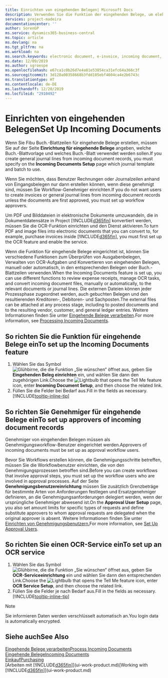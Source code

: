 ```yaml
---
title: Einrichten von eingehenden Belegen| Microsoft Docs
description: Verwenden Sie die Funktion der eingehenden Belege, um elektronische Belege zu erstellen, verwalten Sie OCRaufgaben, importieren Sie Rechnungen und wandeln Sie Bilddateien um.
services: project-madeira
documentationcenter: ''
author: SorenGP
ms.service: dynamics365-business-central
ms.topic: article
ms.devlang: na
ms.tgt_pltfrm: na
ms.workload: na
ms.search.keywords: electronic document, e-invoice, incoming document, OCR, ecommerce, document exchange, import invoice
ms.date: 12/09/2019
ms.author: sgroespe
ms.openlocfilehash: e67ca1c0b26d7e4a81e53854ca31efc64a366c3f
ms.sourcegitcommit: 3d128a00358668b3fdd105ebf4604ca4e2b6743c
ms.translationtype: HT
ms.contentlocale: de-DE
ms.lasthandoff: 12/20/2019
ms.locfileid: "2910492"
---
```

# <a name="set-up-incoming-documents"></a><span data-ttu-id="5cccf-103">Einrichten von eingehenden Belegen</span><span class="sxs-lookup"><span data-stu-id="5cccf-103">Set Up Incoming Documents</span></span>
<span data-ttu-id="5cccf-104">Wenn Sie Fibu Buch.-Blattzeilen für eingehende Belege erstellen, müssen Sie auf der Seite **Einrichtung für eingehende Belege** angeben, welche Buch.-Blattvorlage und welches Buch.-Blatt verwendet werden sollen.</span><span class="sxs-lookup"><span data-stu-id="5cccf-104">If you create general journal lines from incoming document records, you must specify on the **Incoming Documents Setup** page which journal template and batch to use.</span></span>

<span data-ttu-id="5cccf-105">Wenn Sie möchten, dass Benutzer Rechnungen oder Journalzeilen anhand von Eingangsbelegen nur dann erstellen können, wenn diese genehmigt sind, müssen Sie Workflow-Genehmiger einrichten.</span><span class="sxs-lookup"><span data-stu-id="5cccf-105">If you do not want users to create invoices or general journal lines from incoming document records unless the documents are first approved, you must set up workflow approvers.</span></span>

<span data-ttu-id="5cccf-106">Um PDF und Bilddateien in elektronische Dokumente umzuwandeln, die in Dokumentdatensätze in Project [!INCLUDE[d365fin](includes/d365fin_md.md)] konvertiert werden, müssen Sie die OCR-Funktion einrichten und den Dienst aktivieren.</span><span class="sxs-lookup"><span data-stu-id="5cccf-106">To turn PDF and image files into electronic documents that you can convert to, for example, purchase invoices inside [!INCLUDE[d365fin](includes/d365fin_md.md)], you must first set up the OCR feature and enable the service.</span></span>

<span data-ttu-id="5cccf-107">Wenn die Funktion für eingehende Belege eingerichtet ist, können Sie verschiedene Funktionen zum Überprüfen von Ausgabenbelegen, Verwalten von OCR-Aufgaben und Konvertieren von eingehenden Belegen, manuell oder automatisch, in den entsprechenden Belegen oder Buch.-Blattzeilen verwenden.</span><span class="sxs-lookup"><span data-stu-id="5cccf-107">When the Incoming Documents feature is set up, you can use different functions to review expense receipts, manage OCR tasks, and convert incoming document files, manually or automatically, to the relevant documents or journal lines.</span></span> <span data-ttu-id="5cccf-108">Die externen Dateien können jeder Prozessphase zugeordnet werden, auch gebuchten Belegen und den resultierenden Kreditoren-, Debitoren- und Sachposten.</span><span class="sxs-lookup"><span data-stu-id="5cccf-108">The external files can be attached at any process stage, including to posted documents and to the resulting vendor, customer, and general ledger entries.</span></span> <span data-ttu-id="5cccf-109">Weitere Informationen finden Sie unter [Eingehende Belege verarbeiten](across-process-income-documents.md).</span><span class="sxs-lookup"><span data-stu-id="5cccf-109">For more information, see [Processing Incoming Documents](across-process-income-documents.md).</span></span>

## <a name="to-set-up-the-incoming-documents-feature"></a><span data-ttu-id="5cccf-110">So richten Sie die Funktion für eingehende Belege ein</span><span class="sxs-lookup"><span data-stu-id="5cccf-110">To set up the Incoming Documents feature</span></span>
1. <span data-ttu-id="5cccf-111">Wählen Sie das Symbol ![Glühbirne, die die Funktion „Sie wünschen“ öffnet](media/ui-search/search_small.png "Was möchten Sie tun?") aus, geben Sie **Eingehenden Beleg einrichten** ein, und wählen Sie dann den zugehörigen Link.</span><span class="sxs-lookup"><span data-stu-id="5cccf-111">Choose the ![Lightbulb that opens the Tell Me feature](media/ui-search/search_small.png "Tell me what you want to do") icon, enter **Incoming Document Setup**, and then choose the related link.</span></span>
2. <span data-ttu-id="5cccf-112">Füllen Sie die Felder bei Bedarf aus.</span><span class="sxs-lookup"><span data-stu-id="5cccf-112">Fill in the fields as necessary.</span></span> [!INCLUDE[tooltip-inline-tip](includes/tooltip-inline-tip_md.md)]

## <a name="to-set-up-approvers-of-incoming-document-records"></a><span data-ttu-id="5cccf-113">So richten Sie Genehmiger für eingehende Belege ein</span><span class="sxs-lookup"><span data-stu-id="5cccf-113">To set up approvers of incoming document records</span></span>
<span data-ttu-id="5cccf-114">Genehmiger von eingehenden Belegen müssen als Genehmigungsworkflow-Benutzer eingerichtet werden.</span><span class="sxs-lookup"><span data-stu-id="5cccf-114">Approvers of incoming documents must be set up as approval workflow users.</span></span>

<span data-ttu-id="5cccf-115">Bevor Sie Workflows erstellen können, die Genehmigungsschritte betreffen, müssen Sie die Workflowbenutzer einrichten, die von den Genehmigungsprozessen betroffen sind.</span><span class="sxs-lookup"><span data-stu-id="5cccf-115">Before you can create workflows that involve approval steps, you must set up the workflow users who are involved in approval processes.</span></span> <span data-ttu-id="5cccf-116">Auf der Seite **Genehmigungsbenutzereinrichtung** müssen Sie zusätzlich Grenzbeträge für bestimmte Arten von Anforderungen festlegen und Ersatzgenehmiger definieren, an die Genehmigungsanforderungen delegiert werden, wenn der ursprüngliche Genehmiger abwesend ist.</span><span class="sxs-lookup"><span data-stu-id="5cccf-116">On the **Approval User Setup** page, you also set amount limits for specific types of requests and define substitute approvers to whom approval requests are delegated when the original approver is absent.</span></span> <span data-ttu-id="5cccf-117">Weitere Informationen finden Sie unter [Einrichten von Genehmigungsbenutzern.](across-how-to-set-up-approval-users.md)</span><span class="sxs-lookup"><span data-stu-id="5cccf-117">For more information, see [Set Up Approval Users](across-how-to-set-up-approval-users.md).</span></span>

## <a name="to-set-up-an-ocr-service"></a><span data-ttu-id="5cccf-118">So richten Sie einen OCR-Service ein</span><span class="sxs-lookup"><span data-stu-id="5cccf-118">To set up an OCR service</span></span>
1. <span data-ttu-id="5cccf-119">Wählen Sie das Symbol ![Glühbirne, die die Funktion „Sie wünschen“ öffnet](media/ui-search/search_small.png "Was möchten Sie tun?") aus, geben Sie **OCR-Serviceeinrichtung** ein und wählen Sie dann den entsprechenden Link.</span><span class="sxs-lookup"><span data-stu-id="5cccf-119">Choose the ![Lightbulb that opens the Tell Me feature](media/ui-search/search_small.png "Tell me what you want to do") icon, enter **OCR Service Setup**, and then choose the related link.</span></span>
2. <span data-ttu-id="5cccf-120">Füllen Sie die Felder je nach Bedarf aus.</span><span class="sxs-lookup"><span data-stu-id="5cccf-120">Fill in the fields as necessary.</span></span> [!INCLUDE[tooltip-inline-tip](includes/tooltip-inline-tip_md.md)]

> [!NOTE]  
> <span data-ttu-id="5cccf-121">Sie informieren Daten werden verschlüsselt automatisch an.</span><span class="sxs-lookup"><span data-stu-id="5cccf-121">You login data is automatically encrypted.</span></span>

## <a name="see-also"></a><span data-ttu-id="5cccf-122">Siehe auch</span><span class="sxs-lookup"><span data-stu-id="5cccf-122">See Also</span></span>
[<span data-ttu-id="5cccf-123">Eingehende Belege verarbeiten</span><span class="sxs-lookup"><span data-stu-id="5cccf-123">Process Incoming Documents</span></span>](across-process-income-documents.md)  
[<span data-ttu-id="5cccf-124">Eingehende Belege</span><span class="sxs-lookup"><span data-stu-id="5cccf-124">Incoming Documents</span></span>](across-income-documents.md)  
[<span data-ttu-id="5cccf-125">Einkauf</span><span class="sxs-lookup"><span data-stu-id="5cccf-125">Purchasing</span></span>](purchasing-manage-purchasing.md)  
<span data-ttu-id="5cccf-126">[Arbeiten mit [!INCLUDE[d365fin](includes/d365fin_md.md)]](ui-work-product.md)</span><span class="sxs-lookup"><span data-stu-id="5cccf-126">[Working with [!INCLUDE[d365fin](includes/d365fin_md.md)]](ui-work-product.md)</span></span>
